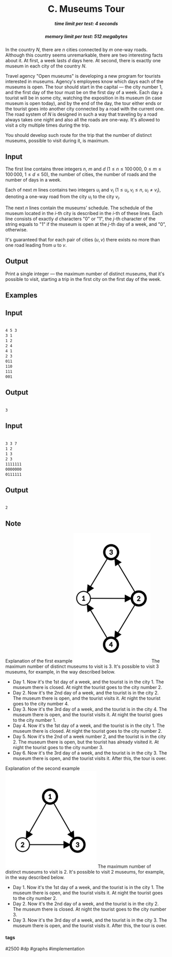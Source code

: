 <h1 style='text-align: center;'> C. Museums Tour</h1>

<h5 style='text-align: center;'>time limit per test: 4 seconds</h5>
<h5 style='text-align: center;'>memory limit per test: 512 megabytes</h5>

In the country $N$, there are $n$ cities connected by $m$ one-way roads. Although this country seems unremarkable, there are two interesting facts about it. At first, a week lasts $d$ days here. At second, there is exactly one museum in each city of the country $N$.

Travel agency "Open museums" is developing a new program for tourists interested in museums. Agency's employees know which days each of the museums is open. The tour should start in the capital — the city number $1$, and the first day of the tour must be on the first day of a week. Each day a tourist will be in some city, watching the exposition in its museum (in case museum is open today), and by the end of the day, the tour either ends or the tourist goes into another city connected by a road with the current one. The road system of $N$ is designed in such a way that traveling by a road always takes one night and also all the roads are one-way. It's allowed to visit a city multiple times during the trip.

You should develop such route for the trip that the number of distinct museums, possible to visit during it, is maximum.

## Input

The first line contains three integers $n$, $m$ and $d$ ($1 \leq n \leq 100\,000$, $0 \leq m \leq 100\,000$, $1 \leq d \leq 50$), the number of cities, the number of roads and the number of days in a week.

Each of next $m$ lines contains two integers $u_i$ and $v_i$ ($1 \le u_i, v_i \le n$, $u_i \ne v_i$), denoting a one-way road from the city $u_i$ to the city $v_i$.

The next $n$ lines contain the museums' schedule. The schedule of the museum located in the $i$-th city is described in the $i$-th of these lines. Each line consists of exactly $d$ characters "0" or "1", the $j$-th character of the string equals to "1" if the museum is open at the $j$-th day of a week, and "0", otherwise.

It's guaranteed that for each pair of cities $(u, v)$ there exists no more than one road leading from $u$ to $v$.

## Output

Print a single integer — the maximum number of distinct museums, that it's possible to visit, starting a trip in the first city on the first day of the week.

## Examples

## Input


```

4 5 3
3 1
1 2
2 4
4 1
2 3
011
110
111
001

```
## Output


```

3

```
## Input


```

3 3 7
1 2
1 3
2 3
1111111
0000000
0111111

```
## Output


```

2

```
## Note

 Explanation of the first example ![](images/380a846627c2d7ee76f85b07da5890b1086ff214.png) The maximum number of distinct museums to visit is $3$. It's possible to visit $3$ museums, for example, in the way described below.

 

* Day 1. Now it's the 1st day of a week, and the tourist is in the city $1$. The museum there is closed. At night the tourist goes to the city number $2$.
* Day 2. Now it's the 2nd day of a week, and the tourist is in the city $2$. The museum there is open, and the tourist visits it. At night the tourist goes to the city number $4$.
* Day 3. Now it's the 3rd day of a week, and the tourist is in the city $4$. The museum there is open, and the tourist visits it. At night the tourist goes to the city number $1$.
* Day 4. Now it's the 1st day of a week, and the tourist is in the city $1$. The museum there is closed. At night the tourist goes to the city number $2$.
* Day 5. Now it's the 2nd of a week number $2$, and the tourist is in the city $2$. The museum there is open, but the tourist has already visited it. At night the tourist goes to the city number $3$.
* Day 6. Now it's the 3rd day of a week, and the tourist is in the city $3$. The museum there is open, and the tourist visits it. After this, the tour is over.

 Explanation of the second example ![](images/10105025ca3964646c032c372e8edf1325daa755.png) The maximum number of distinct museums to visit is $2$. It's possible to visit $2$ museums, for example, in the way described below.

 

* Day 1. Now it's the 1st day of a week, and the tourist is in the city $1$. The museum there is open, and the tourist visits it. At night the tourist goes to the city number $2$.
* Day 2. Now it's the 2nd day of a week, and the tourist is in the city $2$. The museum there is closed. At night the tourist goes to the city number $3$.
* Day 3. Now it's the 3rd day of a week, and the tourist is in the city $3$. The museum there is open, and the tourist visits it. After this, the tour is over.


#### tags 

#2500 #dp #graphs #implementation 